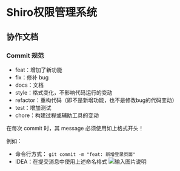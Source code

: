 # Shiro权限管理系统

## 协作文档
### Commit 规范
- feat：增加了新功能
- fix：修补 bug
- docs：文档
- style：格式变化，不影响代码运行的变动
- refactor：重构代码（即不是新增功能，也不是修改bug的代码变动）
- test：增加测试
- chore：构建过程或辅助工具的变动

在每次 commit 时，其 message 必须使用如上格式开头！

例如：
- 命令行方式： `git commit -m "feat: 新增登录页面"` 
- IDEA：在提交消息中使用上述命名格式
![输入图片说明](https://images.gitee.com/uploads/images/2021/0530/225759_0357f732_8804779.png "屏幕截图.png")

